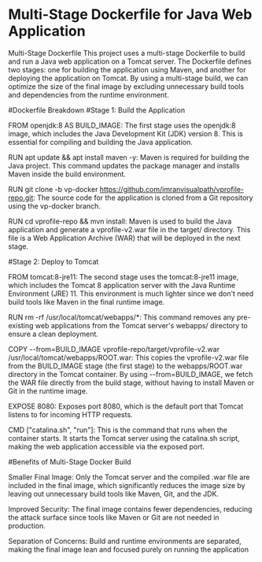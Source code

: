 # Multi-Stage Dockerfile for Java Web Application
Multi-Stage Dockerfile
This project uses a multi-stage Dockerfile to build and run a Java web application on a Tomcat server. The Dockerfile defines two stages: one for building the application using Maven, and another for deploying the application on Tomcat. By using a multi-stage build, we can optimize the size of the final image by excluding unnecessary build tools and dependencies from the runtime environment.

#Dockerfile Breakdown
#Stage 1: Build the Application

FROM openjdk:8 AS BUILD_IMAGE:
The first stage uses the openjdk:8 image, which includes the Java Development Kit (JDK) version 8. This is essential for compiling and building the Java application.

RUN apt update && apt install maven -y:
Maven is required for building the Java project. This command updates the package manager and installs Maven inside the build environment.

RUN git clone -b vp-docker https://github.com/imranvisualpath/vprofile-repo.git:
The source code for the application is cloned from a Git repository using the vp-docker branch.

RUN cd vprofile-repo && mvn install:
Maven is used to build the Java application and generate a vprofile-v2.war file in the target/ directory. This file is a Web Application Archive (WAR) that will be deployed in the next stage.

#Stage 2: Deploy to Tomcat

FROM tomcat:8-jre11:
The second stage uses the tomcat:8-jre11 image, which includes the Tomcat 8 application server with the Java Runtime Environment (JRE) 11. This environment is much lighter since we don't need build tools like Maven in the final runtime image.

RUN rm -rf /usr/local/tomcat/webapps/*:
This command removes any pre-existing web applications from the Tomcat server's webapps/ directory to ensure a clean deployment.

COPY --from=BUILD_IMAGE vprofile-repo/target/vprofile-v2.war /usr/local/tomcat/webapps/ROOT.war:
This copies the vprofile-v2.war file from the BUILD_IMAGE stage (the first stage) to the webapps/ROOT.war directory in the Tomcat container. By using --from=BUILD_IMAGE, we fetch the WAR file directly from the build stage, without having to install Maven or Git in the runtime image.

EXPOSE 8080:
Exposes port 8080, which is the default port that Tomcat listens to for incoming HTTP requests.

CMD ["catalina.sh", "run"]:
This is the command that runs when the container starts. It starts the Tomcat server using the catalina.sh script, making the web application accessible via the exposed port.

#Benefits of Multi-Stage Docker Build

Smaller Final Image:
Only the Tomcat server and the compiled .war file are included in the final image, which significantly reduces the image size by leaving out unnecessary build tools like Maven, Git, and the JDK.

Improved Security:
The final image contains fewer dependencies, reducing the attack surface since tools like Maven or Git are not needed in production.

Separation of Concerns:
Build and runtime environments are separated, making the final image lean and focused purely on running the application




